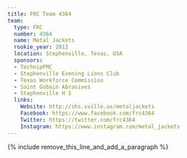 ```yaml
---
title: FRC Team 4364
team:
  type: FRC
  number: 4364
  name: Metal Jackets
  rookie_year: 2012
  location: Stephenville, Texas, USA
  sponsors:
  - TechnipFMC
  - Stephenville Evening Lions Club
  - Texas Workforce Commission
  - Saint Gobain Abrasives
  - Stephenville H S
  links:
    Website: http://shs.sville.us/metaljackets
    Facebook: https://www.facebook.com/frc4364
    Twitter: https://twitter.com/frc4364
    Instagram: https://www.instagram.com/metal_jackets
---
```


{% include remove_this_line_and_add_a_paragraph %}